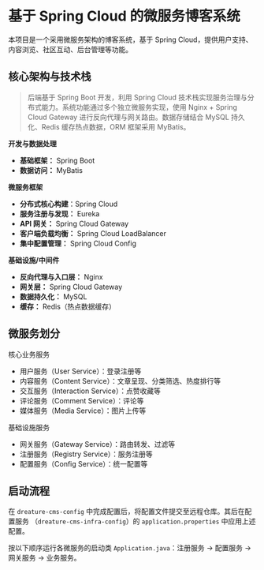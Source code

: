 # 基于 Spring Cloud 的微服务博客系统

本项目是一个采用微服务架构的博客系统，基于 Spring Cloud，提供用户支持、内容浏览、社区互动、后台管理等功能。

## 核心架构与技术栈

> 后端基于 Spring Boot 开发，利用 Spring Cloud 技术栈实现服务治理与分布式能力。系统功能通过多个独立微服务实现，使用 Nginx + Spring Cloud Gateway 进行反向代理与网关路由。数据存储结合 MySQL 持久化、Redis 缓存热点数据，ORM 框架采用 MyBatis。

**开发与数据处理**

- **基础框架：** Spring Boot
- **数据访问：** MyBatis

**微服务框架**

- **分布式核心构建**：Spring Cloud
- **服务注册与发现：** Eureka
- **API 网关：** Spring Cloud Gateway
- **客户端负载均衡：** Spring Cloud LoadBalancer
- **集中配置管理：** Spring Cloud Config

**基础设施/中间件**

- **反向代理与入口层：** Nginx
- **网关层：** Spring Cloud Gateway
- **数据持久化：** MySQL
- **缓存：** Redis（热点数据缓存）

## 微服务划分

核心业务服务

- 用户服务（User Service）：登录注册等
- 内容服务（Content Service）：文章呈现、分类筛选、热度排行等
- 交互服务（Interaction Service）：点赞收藏等
- 评论服务（Comment Service）：评论等
- 媒体服务（Media Service）：图片上传等

基础设施服务

- 网关服务（Gateway Service）：路由转发、过滤等
- 注册服务（Registry Service）：服务注册等
- 配置服务（Config Service）：统一配置等

## 启动流程

在 `dreature-cms-config` 中完成配置后，将配置文件提交至远程仓库。其后在配置服务 （`dreature-cms-infra-config`）的 `application.properties` 中应用上述配置。

按以下顺序运行各微服务的启动类 `Application.java`：注册服务 -> 配置服务 -> 网关服务 -> 业务服务。




